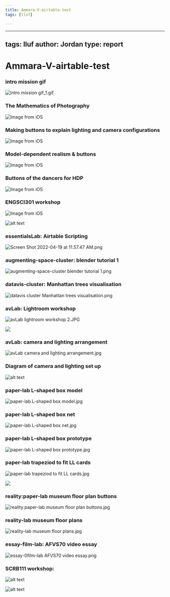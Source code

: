 ```yaml
---
title: Ammara-V-airtable-test
tags: [lluf]

---
```


---
tags: lluf
author: Jordan
type: report
---

# Ammara-V-airtable-test

### intro mission gif
![intro mission gif_1.gif](https://files.slack.com/files-pri/T0HTW3H0V-F03E4953DFE/intro_mission_gif_1.gif?pub_secret=ad01e044d1)
### The Mathematics of Photography
![Image from iOS](https://files.slack.com/files-pri/T0HTW3H0V-F031K7PB2RG/image_from_ios.jpg?pub_secret=4fce9bff66)

### Making buttons to explain lighting and camera configurations
![Image from iOS](https://files.slack.com/files-pri/T0HTW3H0V-F0395NNMVGB/image_from_ios.jpg?pub_secret=9ad93196b4)

### Model-dependent realism & buttons
![Image from iOS](https://files.slack.com/files-pri/T0HTW3H0V-F039EGA7N6S/image_from_ios.jpg?pub_secret=f633300f48)

### Buttons of the dancers for HDP
![Image from iOS](https://files.slack.com/files-pri/T0HTW3H0V-F03A8PM9UAJ/image_from_ios.jpg?pub_secret=cd7c4176f0)


### ENGSCI301 workshop
![Image from iOS](https://files.slack.com/files-pri/T0HTW3H0V-F03BQ5YT4N6/image_from_ios.jpg?pub_secret=f5978085f1)

![alt text](https://files.slack.com/files-pri/T0HTW3H0V-F03EFJG6DND/engsci301_workshop.jpg?pub_secret=815e68be96)

### essentialsLab: Airtable Scripting
![Screen Shot 2022-04-19 at 11.57.47 AM.png](https://files.slack.com/files-pri/T0HTW3H0V-F03C45S0ASG/screen_shot_2022-04-19_at_11.57.47_am.png?pub_secret=d7d0803d6d)

### augmenting-space-cluster: blender tutorial 1
![augmenting-space-cluster blender tutorial 1.png](https://files.slack.com/files-pri/T0HTW3H0V-F03DYTEPVHB/augmenting-space-cluster_blender_tutorial_1.png?pub_secret=7b11846b95)

### datavis-cluster: Manhattan trees visualisation
![datavis cluster Manhattan trees visualisation.png](https://files.slack.com/files-pri/T0HTW3H0V-F03E1QDN9H8/datavis_cluster_manhattan_trees_visualisation.png?pub_secret=e6abacdeca)

### avLab: Lightroom workshop 
![avLab lightroom workshop 2.JPG](https://files.slack.com/files-pri/T0HTW3H0V-F03DYVD4MSR/avlab_lightroom_workshop_2.jpg?pub_secret=e1afe6bee1)

![](https://files.slack.com/files-pri/T0HTW3H0V-F03E54J2360/avlab_lightroom_workshop_1.jpg?pub_secret=a8071f3f93)

### avLab: camera and lighting arrangement
![avLab camera and lighting arrangement.jpg](https://files.slack.com/files-pri/T0HTW3H0V-F03E1SGHZUK/avlab_camera_and_lighting_arrangement.jpg?pub_secret=34bf7a08aa)

### Diagram of camera and lighting set up
![alt text](https://files.slack.com/files-pri/T0HTW3H0V-F03DWA44F1U/camera_and_lighting_diagram.jpg?pub_secret=3e72c98ae9)



### paper-lab L-shaped box model
![paper-lab L-shaped box model.jpg](https://files.slack.com/files-pri/T0HTW3H0V-F03E20BJTH9/paper-lab_l-shaped_box_model.jpg?pub_secret=b970ab780b)

### paper-lab L-shaped box net
![paper-lab L-shaped box net.jpg](https://files.slack.com/files-pri/T0HTW3H0V-F03DZ2Y9NS1/paper-lab_l-shaped_box_net.jpg?pub_secret=f52607f348)

### paper-lab L-shaped box prototype
![paper-lab L-shaped box prototype.jpg](https://files.slack.com/files-pri/T0HTW3H0V-F03EEJM7F89/paper-lab_l-shaped_box_prototype.jpg?pub_secret=59d2414d06)

### paper-lab trapeziod to fit LL cards
![paper-lab trapeziod to fit LL cards.jpg](https://files.slack.com/files-pri/T0HTW3H0V-F03E4A0B3PE/paper-lab_trapeziod_to_fit_ll_cards.jpg?pub_secret=34a5800faa)

![](https://files.slack.com/files-pri/T0HTW3H0V-F03EFHBD1T3/green_trapezoid.jpg?pub_secret=8eb1e857f0)

### reality:paper-lab museum floor plan buttons
![reality:paper-lab museum floor plan buttons.jpg](https://files.slack.com/files-pri/T0HTW3H0V-F03DZ262A21/reality_paper-lab_museum_floor_plan_buttons.jpg?pub_secret=9210e6a6de)

### reality-lab museum floor plans
![reality-lab museum floor plans.jpg](https://files.slack.com/files-pri/T0HTW3H0V-F03DMB31LDV/reality-lab_museum_floor_plans.jpg?pub_secret=a6c435a1a2)


### essay-film-lab: AFVS70 video essay
![essay-0film-lab AFVS70 video essay.png](https://files.slack.com/files-pri/T0HTW3H0V-F03DV95KAVC/essay-0film-lab_afvs70_video_essay.png?pub_secret=e2371835ef)


### SCRB111 workshop:
![alt text](https://files.slack.com/files-pri/T0HTW3H0V-F03EFCENB2M/scrb111_workshop.jpeg?pub_secret=4cfdb630e8)

![alt text](https://files.slack.com/files-pri/T0HTW3H0V-F03DN6646NT/scrb111_workshop.jpg?pub_secret=cc173e6bad)

